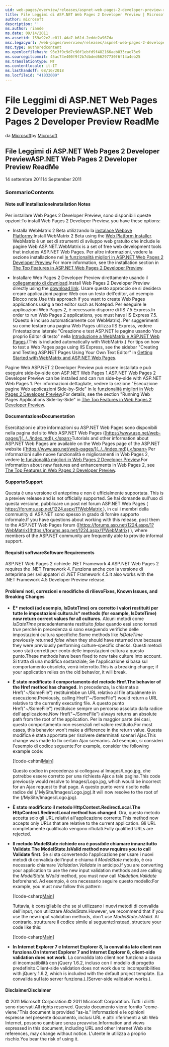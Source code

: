 ```yaml
---
uid: web-pages/overview/releases/aspnet-web-pages-2-developer-preview-readme
title: File Leggimi di ASP.NET Web Pages 2 Developer Preview | Microsoft Docs
author: microsoft
description: ''
ms.author: riande
ms.date: 09/14/2011
ms.assetid: 159a92e2-e011-4da7-b61d-2edde2a967da
msc.legacyurl: /web-pages/overview/releases/aspnet-web-pages-2-developer-preview-readme
msc.type: authoredcontent
ms.openlocfilehash: 93e3f9c9d7c90f1ebfd9f482166aeb833cae73e9
ms.sourcegitcommit: 45ac74e400f9f2b7dbded66297730f6f14a4eb25
ms.translationtype: MT
ms.contentlocale: it-IT
ms.lasthandoff: 08/16/2018
ms.locfileid: "41832009"
---
```

<a name="aspnet-web-pages-2-developer-preview-readme"></a><span data-ttu-id="d100f-102">File Leggimi di ASP.NET Web Pages 2 Developer Preview</span><span class="sxs-lookup"><span data-stu-id="d100f-102">ASP.NET Web Pages 2 Developer Preview ReadMe</span></span>
====================
<span data-ttu-id="d100f-103">da [Microsoft](https://github.com/microsoft)</span><span class="sxs-lookup"><span data-stu-id="d100f-103">by [Microsoft](https://github.com/microsoft)</span></span>

## <a name="aspnet-web-pages-2-developer-preview-readme"></a><span data-ttu-id="d100f-104">File Leggimi di ASP.NET Web Pages 2 Developer Preview</span><span class="sxs-lookup"><span data-stu-id="d100f-104">ASP.NET Web Pages 2 Developer Preview ReadMe</span></span>

<span data-ttu-id="d100f-105">14 settembre 2011</span><span class="sxs-lookup"><span data-stu-id="d100f-105">14 September 2011</span></span>

### <a name="contents"></a><span data-ttu-id="d100f-106">Sommario</span><span class="sxs-lookup"><span data-stu-id="d100f-106">Contents</span></span>

#### <a id="_Toc303701284"></a>  <span data-ttu-id="d100f-107">Note sull'installazione</span><span class="sxs-lookup"><span data-stu-id="d100f-107">Installation Notes</span></span>

<span data-ttu-id="d100f-108">Per installare Web Pages 2 Developer Preview, sono disponibili queste opzioni:</span><span class="sxs-lookup"><span data-stu-id="d100f-108">To install Web Pages 2 Developer Preview, you have these options:</span></span>

- <span data-ttu-id="d100f-109">Installa WebMatrix 2 Beta utilizzando la [instalace Webové Platformy](https://go.microsoft.com/fwlink/?LinkId=226883).</span><span class="sxs-lookup"><span data-stu-id="d100f-109">Install WebMatrix 2 Beta using the [Web Platform Installer](https://go.microsoft.com/fwlink/?LinkId=226883).</span></span> <span data-ttu-id="d100f-110">WebMatrix è un set di strumenti di sviluppo web gratuito che include le pagine Web ASP.NET.</span><span class="sxs-lookup"><span data-stu-id="d100f-110">WebMatrix is a set of free web development tools that includes ASP.NET Web Pages.</span></span> <span data-ttu-id="d100f-111">Per altre informazioni, vedere la sezione installazione nel [le funzionalità migliori in ASP.NET Web Pages 2 Developer Preview](https://go.microsoft.com/fwlink/?LinkID=227824).</span><span class="sxs-lookup"><span data-stu-id="d100f-111">For more information, see the installation section in [The Top Features in ASP.NET Web Pages 2 Developer Preview](https://go.microsoft.com/fwlink/?LinkID=227824).</span></span>

- <span data-ttu-id="d100f-112">Installare Web Pages 2 Developer Preview direttamente usando il [collegamento di download](https://go.microsoft.com/fwlink/?LinkID=226335).</span><span class="sxs-lookup"><span data-stu-id="d100f-112">Install Web Pages 2 Developer Preview directly using the [download link](https://go.microsoft.com/fwlink/?LinkID=226335).</span></span> <span data-ttu-id="d100f-113">Usare questo approccio se si desidera creare applicazioni pagine Web con un testo dell'editor, ad esempio Blocco note.</span><span class="sxs-lookup"><span data-stu-id="d100f-113">Use this approach if you want to create Web Pages applications using a text editor such as Notepad.</span></span> <span data-ttu-id="d100f-114">Per eseguire le applicazioni Web Pages 2, è necessario disporre di IIS 7.5 Express.</span><span class="sxs-lookup"><span data-stu-id="d100f-114">In order to run Web Pages 2 applications, you must have IIS Express 7.5.</span></span> <span data-ttu-id="d100f-115">(Questo è incluso automaticamente con WebMatrix). Per suggerimenti su come testare una pagina Web Pages utilizza IIS Express, vedere l'intestazione laterale "Creazione e test ASP.NET le pagine usando Your proprio Editor di testo" nella [Introduzione a WebMatrix e ASP.NET Web Pages](https://go.microsoft.com/fwlink/?LinkId=202889).</span><span class="sxs-lookup"><span data-stu-id="d100f-115">(This is included automatically with WebMatrix.) For tips on how to test a Web Pages page using IIS Express, see the sidebar "Creating and Testing ASP.NET Pages Using Your Own Text Editor" in [Getting Started with WebMatrix and ASP.NET Web Pages](https://go.microsoft.com/fwlink/?LinkId=202889).</span></span>

<span data-ttu-id="d100f-116">Pagine Web ASP.NET 2 Developer Preview può essere installato e può eseguire side-by-side con ASP.NET Web Pages 1.</span><span class="sxs-lookup"><span data-stu-id="d100f-116">ASP.NET Web Pages 2 Developer Preview can be installed and can run side-by-side with ASP.NET Web Pages 1.</span></span> <a id="a"></a><span data-ttu-id="d100f-117">Per informazioni dettagliate, vedere la sezione "Esecuzione pagine Web applicazioni Side-by-Side" in [le funzionalità migliori in Web Pages 2 Developer Preview](https://go.microsoft.com/fwlink/?LinkID=227824).</span><span class="sxs-lookup"><span data-stu-id="d100f-117">For details, see the section "Running Web Pages Applications Side-by-Side" in [The Top Features in Web Pages 2 Developer Preview](https://go.microsoft.com/fwlink/?LinkID=227824).</span></span>

#### <a id="_Toc303701285"></a>  <span data-ttu-id="d100f-118">Documentazione</span><span class="sxs-lookup"><span data-stu-id="d100f-118">Documentation</span></span>

<span data-ttu-id="d100f-119">Esercitazioni e altre informazioni su ASP.NET Web Pages sono disponibili nella pagina del sito Web ASP.NET Web Pages ([https://www.asp.net/web-pages/](../../index.md)).</span><span class="sxs-lookup"><span data-stu-id="d100f-119">Tutorials and other information about ASP.NET Web Pages are available on the Web Pages page of the ASP.NET website ([https://www.asp.net/web-pages/](../../index.md)).</span></span> <span data-ttu-id="d100f-120">Per informazioni sulle nuove funzionalità e miglioramenti in Web Pages 2, vedere [le funzionalità migliori in Web Pages 2 Developer Preview](https://go.microsoft.com/fwlink/?LinkID=227824).</span><span class="sxs-lookup"><span data-stu-id="d100f-120">For information about new features and enhancements in Web Pages 2, see [The Top Features in Web Pages 2 Developer Preview](https://go.microsoft.com/fwlink/?LinkID=227824).</span></span>

#### <a id="_Toc303701286"></a>  <span data-ttu-id="d100f-121">Supporto</span><span class="sxs-lookup"><span data-stu-id="d100f-121">Support</span></span>

<a id="_Toc209852135"></a><span data-ttu-id="d100f-122"><a id="_Toc255833657"></a> Questa è una versione di anteprima e non è ufficialmente supportata.</span><span class="sxs-lookup"><span data-stu-id="d100f-122"><a id="_Toc255833657"></a> This is a preview release and is not officially supported.</span></span> <span data-ttu-id="d100f-123">Se hai domande sull'uso di questa versione, pubblicare un post nel forum ASP.NET Web Pages ([ https://forums.asp.net/1224.aspx/1?WebMatrix ](https://forums.asp.net/1224.aspx/1?WebMatrix) ), in cui i membri della community di ASP.NET sono spesso in grado di fornire supporto informale.</span><span class="sxs-lookup"><span data-stu-id="d100f-123">If you have questions about working with this release, post them to the ASP.NET Web Pages forum ([https://forums.asp.net/1224.aspx/1?WebMatrix](https://forums.asp.net/1224.aspx/1?WebMatrix) ), where members of the ASP.NET community are frequently able to provide informal support.</span></span>

#### <a id="_Toc303701287"></a>  <span data-ttu-id="d100f-124">Requisiti software</span><span class="sxs-lookup"><span data-stu-id="d100f-124">Software Requirements</span></span>

<span data-ttu-id="d100f-125">ASP.NET Web Pages 2 richiede .NET Framework 4.</span><span class="sxs-lookup"><span data-stu-id="d100f-125">ASP.NET Web Pages 2 requires the .NET Framework 4.</span></span> <span data-ttu-id="d100f-126">Funziona anche con la versione di anteprima per sviluppatori di .NET Framework 4.5.</span><span class="sxs-lookup"><span data-stu-id="d100f-126">It also works with the .NET Framework 4.5 Developer Preview release.</span></span>

<a id="_Toc303701288"></a><a id="_Breaking_Changes"></a>

#### <a name="fixes-known-issues-and-breaking-changes"></a><span data-ttu-id="d100f-127">Problemi noti, correzioni e modifiche di rilievo</span><span class="sxs-lookup"><span data-stu-id="d100f-127">Fixes, Known Issues, and Breaking Changes</span></span>

<a id="_Toc224729061"></a><a id="_Toc238051347"></a>

- <span data-ttu-id="d100f-128">**È\* metodi (ad esempio, IsDateTime) ora corretto i valori restituiti per tutte le impostazioni cultura.**</span><span class="sxs-lookup"><span data-stu-id="d100f-128">**Is\* methods (for example, IsDateTime) now return correct values for all cultures.**</span></span> <span data-ttu-id="d100f-129">Alcuni metodi come *IsDateTime* precedentemente restituito *false* quando essi sono tornati *true* perché in precedenza si sono eseguendo verifiche delle impostazioni cultura specifiche.</span><span class="sxs-lookup"><span data-stu-id="d100f-129">Some methods like *IsDateTime* previously returned *false* when they should have returned *true* because they were previously performing culture-specific checks.</span></span> <span data-ttu-id="d100f-130">Questi metodi sono stati corretti per conto delle impostazioni cultura a questo punto.</span><span class="sxs-lookup"><span data-stu-id="d100f-130">These methods have been fixed to now take culture into account.</span></span> <span data-ttu-id="d100f-131">Si tratta di una modifica sostanziale; Se l'applicazione si basa sul comportamento obsoleto, verrà interrotto.</span><span class="sxs-lookup"><span data-stu-id="d100f-131">This is a breaking change; if your application relies on the old behavior, it will break.</span></span>
- <span data-ttu-id="d100f-132">**È stato modificato il comportamento del metodo Href.**</span><span class="sxs-lookup"><span data-stu-id="d100f-132">**The behavior of the Href method has changed.**</span></span> <span data-ttu-id="d100f-133">In precedenza, la chiamata a Href("~/SomeFile") restituirebbe un URL relativo al file attualmente in esecuzione.</span><span class="sxs-lookup"><span data-stu-id="d100f-133">Previously, calling Href("~/SomeFile") would return a URL relative to the currently executing file.</span></span> <span data-ttu-id="d100f-134">A questo punto Href("~/SomeFile") restituisce sempre un percorso assoluto dalla radice dell'applicazione.</span><span class="sxs-lookup"><span data-stu-id="d100f-134">Now Href("~/SomeFile") always returns an absolute path from the root of the application.</span></span> <span data-ttu-id="d100f-135">Per la maggior parte dei casi, questo comportamento non essenziali nel valore restituito.</span><span class="sxs-lookup"><span data-stu-id="d100f-135">For most cases, this behavior won't make a difference in the return value.</span></span> <span data-ttu-id="d100f-136">Questa modifica è stata apportata per risolvere determinati scenari Ajax.</span><span class="sxs-lookup"><span data-stu-id="d100f-136">This change was made to fix certain Ajax scenarios.</span></span> <span data-ttu-id="d100f-137">Ad esempio, si consideri l'esempio di codice seguente:</span><span class="sxs-lookup"><span data-stu-id="d100f-137">For example, consider the following example code:</span></span> 

    [!code-cshtml[Main](aspnet-web-pages-2-developer-preview-readme/samples/sample1.cshtml)]

    <span data-ttu-id="d100f-138">Questo codice in precedenza si collegava al Images/Logo.jpg, che potrebbe essere corretto per una richiesta Ajax a tale pagina.</span><span class="sxs-lookup"><span data-stu-id="d100f-138">This code previously would resolve to Images/Logo.jpg, which would be incorrect for an Ajax request to that page.</span></span> <span data-ttu-id="d100f-139">A questo punto verrà risolto nella radice del (/ MySite/Images/Logo.jpg).</span><span class="sxs-lookup"><span data-stu-id="d100f-139">It will now resolve to the root of the (/MySite/Images/Logo.jpg).</span></span>
- <span data-ttu-id="d100f-140">**È stato modificato il metodo HttpContext.RedirectLocal**.</span><span class="sxs-lookup"><span data-stu-id="d100f-140">**The HttpContext.RedirectLocal method has changed**.</span></span> <span data-ttu-id="d100f-141">Ora, questo metodo accetta solo gli URL relativi all'applicazione corrente.</span><span class="sxs-lookup"><span data-stu-id="d100f-141">This method now accepts only URLs that are relative to the current application.</span></span> <span data-ttu-id="d100f-142">Gli URL completamente qualificato vengono rifiutati.</span><span class="sxs-lookup"><span data-stu-id="d100f-142">Fully qualified URLs are rejected.</span></span>
- <span data-ttu-id="d100f-143">**Il metodo ModelState richiede ora è possibile chiamare innanzitutto Validate**.</span><span class="sxs-lookup"><span data-stu-id="d100f-143">**The ModelState.IsValid method now requires you to call Validate first**.</span></span> <span data-ttu-id="d100f-144">Se si sta convertendo l'applicazione per usare i nuovi metodi di convalida dell'input e chiama il *ModelState* metodo, è ora necessario chiamare *Validation.Validate* in anticipo.</span><span class="sxs-lookup"><span data-stu-id="d100f-144">If you are converting your application to use the new input validation methods and are calling the *ModelState.IsValid* method, you must now call *Validation.Validate* beforehand.</span></span> <span data-ttu-id="d100f-145">Ad esempio, è ora necessario seguire questo modello:</span><span class="sxs-lookup"><span data-stu-id="d100f-145">For example, you must now follow this pattern:</span></span> 

    [!code-csharp[Main](aspnet-web-pages-2-developer-preview-readme/samples/sample2.cs)]

  <span data-ttu-id="d100f-146">Tuttavia, è consigliabile che se si utilizzano i nuovi metodi di convalida dell'input, non utilizzare *ModelState*.</span><span class="sxs-lookup"><span data-stu-id="d100f-146">However, we recommend that if you use the new input validation methods, don't use *ModelState.IsValid*.</span></span> <span data-ttu-id="d100f-147">Al contrario, strutturare il codice simile al seguente:</span><span class="sxs-lookup"><span data-stu-id="d100f-147">Instead, structure your code like this:</span></span> 

    [!code-csharp[Main](aspnet-web-pages-2-developer-preview-readme/samples/sample3.cs)]
- <span data-ttu-id="d100f-148">**In Internet Explorer 7 e Internet Explorer 8, la convalida lato client non funziona**.</span><span class="sxs-lookup"><span data-stu-id="d100f-148">**On Internet Explorer 7 and Internet Explorer 8, client-side validation does not work**.</span></span> <span data-ttu-id="d100f-149">La convalida lato client non funziona a causa di incompatibilità con jQuery 1.6.2, incluso con il modello di progetto predefinito.</span><span class="sxs-lookup"><span data-stu-id="d100f-149">Client-side validation does not work due to incompatibilities with jQuery 1.6.2, which is included with the default project template.</span></span> <span data-ttu-id="d100f-150">(La convalida sul lato server funziona.).</span><span class="sxs-lookup"><span data-stu-id="d100f-150">(Server-side validation works.).</span></span>

#### <a id="_Toc303701289"></a>  <span data-ttu-id="d100f-151">Disclaimer</span><span class="sxs-lookup"><span data-stu-id="d100f-151">Disclaimer</span></span>

<span data-ttu-id="d100f-152">© 2011 Microsoft Corporation.</span><span class="sxs-lookup"><span data-stu-id="d100f-152">© 2011 Microsoft Corporation.</span></span> <span data-ttu-id="d100f-153">Tutti i diritti sono riservati.</span><span class="sxs-lookup"><span data-stu-id="d100f-153">All rights reserved.</span></span> <span data-ttu-id="d100f-154">Questo documento viene fornito "come-viene."</span><span class="sxs-lookup"><span data-stu-id="d100f-154">This document is provided "as-is."</span></span> <span data-ttu-id="d100f-155">Informazioni e le opinioni espresse nel presente documento, inclusi URL e altri riferimenti a siti Web Internet, possono cambiare senza preavviso.</span><span class="sxs-lookup"><span data-stu-id="d100f-155">Information and views expressed in this document, including URL and other Internet Web site references, may change without notice.</span></span> <span data-ttu-id="d100f-156">L'utente le utilizza a proprio rischio.</span><span class="sxs-lookup"><span data-stu-id="d100f-156">You bear the risk of using it.</span></span>
